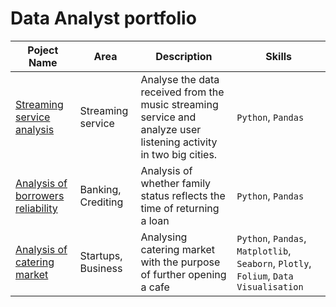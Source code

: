 # Data Analyst portfolio

| Poject Name  | Area | Description | Skills |
| ------------- | ------------- | ------------- | ------------- |
| [Streaming service analysis](https://github.com/dilgraf/data_analyst/tree/main/1_music_streaming_service)  | Streaming service  | Analyse the data received from the music streaming service and analyze user listening activity in two big cities. | `Python`, `Pandas` |
| [Analysis of borrowers reliability](https://github.com/dilgraf/data_analyst/tree/main/2_borrowers_analysis)  | Banking, Crediting  | Analysis of whether family status reflects the time of returning a loan | `Python`, `Pandas` |
| [Analysis of catering market](https://github.com/dilgraf/data_analyst/tree/main/3_market_analysis)  | Startups, Business  | Analysing catering market with the purpose of further  opening a cafe | `Python`, `Pandas`, `Matplotlib`, `Seaborn`, `Plotly`, `Folium`, `Data Visualisation` |
